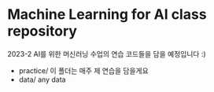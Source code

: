 # Machine Learning for AI class repository

2023-2 AI를 위한 머신러닝 수업의 연습 코드들을 담을 예정입니다 :)

- practice/ 이 폴더는 매주 제 연습을 담을게요
- data/ any data
